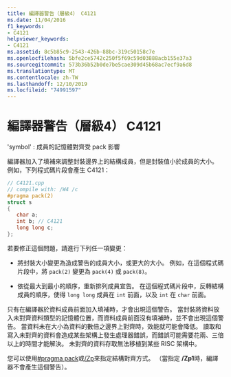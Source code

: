 ```yaml
---
title: 編譯器警告（層級4） C4121
ms.date: 11/04/2016
f1_keywords:
- C4121
helpviewer_keywords:
- C4121
ms.assetid: 8c5b85c9-2543-426b-88bc-319c50158c7e
ms.openlocfilehash: 5bfe2ce5742c250f5f69c59d03888acb155e37a3
ms.sourcegitcommit: 573b36b52b0de7be5cae309d45b68ac7ecf9a6d8
ms.translationtype: MT
ms.contentlocale: zh-TW
ms.lasthandoff: 12/10/2019
ms.locfileid: "74991597"
---
```

# <a name="compiler-warning-level-4-c4121"></a>編譯器警告（層級4） C4121

'symbol' : 成員的記憶體對齊受 pack 影響

編譯器加入了填補來調整封裝邊界上的結構成員，但是封裝值小於成員的大小。 例如，下列程式碼片段會產生 C4121：

```cpp
// C4121.cpp
// compile with: /W4 /c
#pragma pack(2)
struct s
{
   char a;
   int b; // C4121
   long long c;
};
```

若要修正這個問題，請進行下列任一項變更：

- 將封裝大小變更為造成警告的成員大小，或更大的大小。 例如，在這個程式碼片段中，將 `pack(2)` 變更為 `pack(4)` 或 `pack(8)`。

- 依從最大到最小的順序，重新排列成員宣告。 在這個程式碼片段中，反轉結構成員的順序，使得 `long long` 成員在 `int` 前面，以及 `int` 在 `char` 前面。

只有在編譯器於資料成員前面加入填補時，才會出現這個警告。 當封裝將資料放入未對齊資料類型的記憶體位置，而資料成員前面沒有填補時，並不會出現這個警告。 當資料未在大小為資料的數倍之邊界上對齊時，效能就可能會降低。 讀取和寫入未對齊的資料會造成某些架構上發生處理器錯誤，而錯誤可能需要花兩、三倍以上的時間才能解決。 未對齊的資料存取無法移植到某些 RISC 架構中。

您可以使用[#pragma pack](../../preprocessor/pack.md)或[/Zp](../../build/reference/zp-struct-member-alignment.md)來指定結構對齊方式。 （當指定 **/Zp1**時，編譯器不會產生這個警告）。
